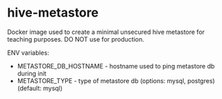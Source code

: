# hive-metastore

Docker image used to create a minimal unsecured hive metastore for teaching 
purposes. DO NOT use for production.

ENV variables:
 - METASTORE_DB_HOSTNAME - hostname used to ping metastore db during init
 - METASTORE_TYPE - type of metastore db (options: mysql, postgres) (default: mysql)
 
